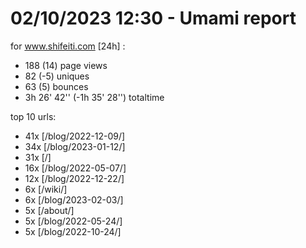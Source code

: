 # 02/10/2023 12:30 - Umami report
for www.shifeiti.com [24h] :

 - 188 (14) page views
 - 82 (-5) uniques
 - 63 (5) bounces
 - 3h 26' 42'' (-1h 35' 28'') totaltime


top 10 urls:
 - 41x [/blog/2022-12-09/]
 - 34x [/blog/2023-01-12/]
 - 31x [/]
 - 16x [/blog/2022-05-07/]
 - 12x [/blog/2022-12-22/]
 - 6x [/wiki/]
 - 6x [/blog/2023-02-03/]
 - 5x [/about/]
 - 5x [/blog/2022-05-24/]
 - 5x [/blog/2022-10-24/]



